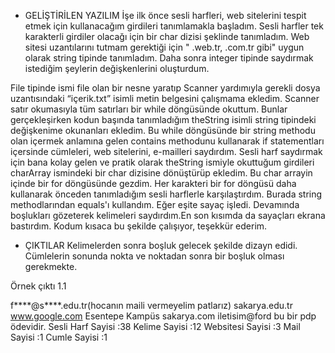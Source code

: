 - GELİŞTİRİLEN YAZILIM
İşe ilk önce sesli harfleri, web sitelerini tespit etmek için kullanacağım girdileri tanımlamakla başladım. 
Sesli harfler tek karakterli girdiler olacağı için bir char dizisi şeklinde tanımladım. Web sitesi uzantılarını tutmam gerektiği için 
" .web.tr, .com.tr gibi" uygun olarak string tipinde tanımladım. Daha sonra integer tipinde saydırmak istediğim şeylerin değişkenlerini 
oluşturdum.

File tipinde ismi file olan bir nesne yaratıp Scanner yardımıyla gerekli dosya uzantısındaki “içerik.txt” isimli metin belgesini
çalışmama ekledim. Scanner satır okumasıyla tüm satırları bir while döngüsünde okuttum. Bunlar gerçekleşirken kodun başında tanımladığım 
theString isimli string tipindeki değişkenime okunanları ekledim. Bu while döngüsünde bir string methodu olan içermek anlamına gelen 
contains methodunu kullanarak if statementları içersinde cümleleri, web sitelerini, e-mailleri saydırdım.
Sesli harf saydırmak için bana kolay gelen ve pratik olarak theString ismiyle okuttuğum girdileri charArray ismindeki bir char
dizisine dönüştürüp ekledim. Bu char arrayin içinde bir for döngüsünde gezdim. Her karakteri bir for döngüsü daha kullanarak önceden
tanımladığım sesli harflerle karşılaştırdım. Burada string methodlarından equals'ı kullandım. Eğer eşite sayaç işledi. Devamında 
boşlukları gözeterek kelimeleri saydırdım.En son kısımda da sayaçları ekrana bastırdım. Kodum kısaca bu şekilde çalışıyor,
teşekkür ederim.


- ÇIKTILAR
Kelimelerden sonra boşluk gelecek şekilde dizayn edidi. Cümlelerin sonunda nokta ve noktadan sonra bir boşluk olması gerekmekte.

Örnek çıktı 1.1

f****@s****.edu.tr(hocanın maili vermeyelim patlarız) sakarya.edu.tr www.google.com Esentepe 
Kampüs sakarya.com iletisim@ford bu bir pdp ödevidir. 
Sesli Harf Sayisi :38
Kelime Sayisi :12
Websitesi Sayisi :3
Mail Sayisi :1
Cumle Sayisi :1
